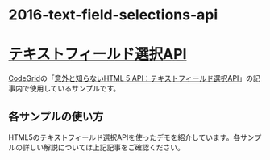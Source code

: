 2016-text-field-selections-api
==========

# [テキストフィールド選択API](https://app.codegrid.net/entry/text-field-selections)

[CodeGrid](http://www.codegrid.net/)の「[意外と知らないHTML 5 API：テキストフィールド選択API](https://app.codegrid.net/entry/text-field-selections)」の記事内で使用しているサンプルです。

## 各サンプルの使い方

HTML5のテキストフィールド選択APIを使ったデモを紹介しています。各サンプルの詳しい解説については上記記事をご確認ください。

